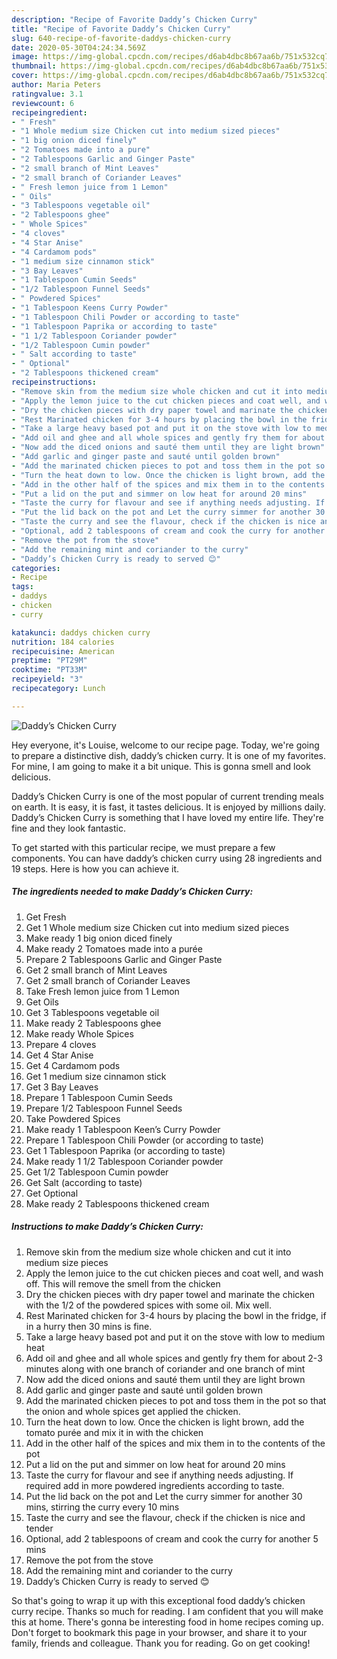```yaml
---
description: "Recipe of Favorite Daddy’s Chicken Curry"
title: "Recipe of Favorite Daddy’s Chicken Curry"
slug: 640-recipe-of-favorite-daddys-chicken-curry
date: 2020-05-30T04:24:34.569Z
image: https://img-global.cpcdn.com/recipes/d6ab4dbc8b67aa6b/751x532cq70/daddys-chicken-curry-recipe-main-photo.jpg
thumbnail: https://img-global.cpcdn.com/recipes/d6ab4dbc8b67aa6b/751x532cq70/daddys-chicken-curry-recipe-main-photo.jpg
cover: https://img-global.cpcdn.com/recipes/d6ab4dbc8b67aa6b/751x532cq70/daddys-chicken-curry-recipe-main-photo.jpg
author: Maria Peters
ratingvalue: 3.1
reviewcount: 6
recipeingredient:
- " Fresh"
- "1 Whole medium size Chicken cut into medium sized pieces"
- "1 big onion diced finely"
- "2 Tomatoes made into a pure"
- "2 Tablespoons Garlic and Ginger Paste"
- "2 small branch of Mint Leaves"
- "2 small branch of Coriander Leaves"
- " Fresh lemon juice from 1 Lemon"
- " Oils"
- "3 Tablespoons vegetable oil"
- "2 Tablespoons ghee"
- " Whole Spices"
- "4 cloves"
- "4 Star Anise"
- "4 Cardamom pods"
- "1 medium size cinnamon stick"
- "3 Bay Leaves"
- "1 Tablespoon Cumin Seeds"
- "1/2 Tablespoon Funnel Seeds"
- " Powdered Spices"
- "1 Tablespoon Keens Curry Powder"
- "1 Tablespoon Chili Powder or according to taste"
- "1 Tablespoon Paprika or according to taste"
- "1 1/2 Tablespoon Coriander powder"
- "1/2 Tablespoon Cumin powder"
- " Salt according to taste"
- " Optional"
- "2 Tablespoons thickened cream"
recipeinstructions:
- "Remove skin from the medium size whole chicken and cut it into medium size pieces"
- "Apply the lemon juice to the cut chicken pieces and coat well, and wash off. This will remove the smell from the chicken"
- "Dry the chicken pieces with dry paper towel and marinate the chicken with the 1/2 of the powdered spices with some oil. Mix well."
- "Rest Marinated chicken for 3-4 hours by placing the bowl in the fridge, if in a hurry then 30 mins is fine."
- "Take a large heavy based pot and put it on the stove with low to medium heat"
- "Add oil and ghee and all whole spices and gently fry them for about 2-3 minutes along with one branch of coriander and one branch of mint"
- "Now add the diced onions and sauté them until they are light brown"
- "Add garlic and ginger paste and sauté until golden brown"
- "Add the marinated chicken pieces to pot and toss them in the pot so that the onion and whole spices get applied the chicken."
- "Turn the heat down to low. Once the chicken is light brown, add the tomato purée and mix it in with the chicken"
- "Add in the other half of the spices and mix them in to the contents of the pot"
- "Put a lid on the put and simmer on low heat for around 20 mins"
- "Taste the curry for flavour and see if anything needs adjusting. If required add in more powdered ingredients according to taste."
- "Put the lid back on the pot and Let the curry simmer for another 30 mins, stirring the curry every 10 mins"
- "Taste the curry and see the flavour, check if the chicken is nice and tender"
- "Optional, add 2 tablespoons of cream and cook the curry for another 5 mins"
- "Remove the pot from the stove"
- "Add the remaining mint and coriander to the curry"
- "Daddy’s Chicken Curry is ready to served 😊"
categories:
- Recipe
tags:
- daddys
- chicken
- curry

katakunci: daddys chicken curry 
nutrition: 184 calories
recipecuisine: American
preptime: "PT29M"
cooktime: "PT33M"
recipeyield: "3"
recipecategory: Lunch

---
```



![Daddy’s Chicken Curry](https://img-global.cpcdn.com/recipes/d6ab4dbc8b67aa6b/751x532cq70/daddys-chicken-curry-recipe-main-photo.jpg)

Hey everyone, it's Louise, welcome to our recipe page. Today, we're going to prepare a distinctive dish, daddy’s chicken curry. It is one of my favorites. For mine, I am going to make it a bit unique. This is gonna smell and look delicious.



Daddy’s Chicken Curry is one of the most popular of current trending meals on earth. It is easy, it is fast, it tastes delicious. It is enjoyed by millions daily. Daddy’s Chicken Curry is something that I have loved my entire life. They're fine and they look fantastic.


To get started with this particular recipe, we must prepare a few components. You can have daddy’s chicken curry using 28 ingredients and 19 steps. Here is how you can achieve it.

<!--inarticleads1-->

##### The ingredients needed to make Daddy’s Chicken Curry:

1. Get  Fresh
1. Get 1 Whole medium size Chicken cut into medium sized pieces
1. Make ready 1 big onion diced finely
1. Make ready 2 Tomatoes made into a purée
1. Prepare 2 Tablespoons Garlic and Ginger Paste
1. Get 2 small branch of Mint Leaves
1. Get 2 small branch of Coriander Leaves
1. Take  Fresh lemon juice from 1 Lemon
1. Get  Oils
1. Get 3 Tablespoons vegetable oil
1. Make ready 2 Tablespoons ghee
1. Make ready  Whole Spices
1. Prepare 4 cloves
1. Get 4 Star Anise
1. Get 4 Cardamom pods
1. Get 1 medium size cinnamon stick
1. Get 3 Bay Leaves
1. Prepare 1 Tablespoon Cumin Seeds
1. Prepare 1/2 Tablespoon Funnel Seeds
1. Take  Powdered Spices
1. Make ready 1 Tablespoon Keen’s Curry Powder
1. Prepare 1 Tablespoon Chili Powder (or according to taste)
1. Get 1 Tablespoon Paprika (or according to taste)
1. Make ready 1 1/2 Tablespoon Coriander powder
1. Get 1/2 Tablespoon Cumin powder
1. Get  Salt (according to taste)
1. Get  Optional
1. Make ready 2 Tablespoons thickened cream




<!--inarticleads2-->

##### Instructions to make Daddy’s Chicken Curry:

1. Remove skin from the medium size whole chicken and cut it into medium size pieces
1. Apply the lemon juice to the cut chicken pieces and coat well, and wash off. This will remove the smell from the chicken
1. Dry the chicken pieces with dry paper towel and marinate the chicken with the 1/2 of the powdered spices with some oil. Mix well.
1. Rest Marinated chicken for 3-4 hours by placing the bowl in the fridge, if in a hurry then 30 mins is fine.
1. Take a large heavy based pot and put it on the stove with low to medium heat
1. Add oil and ghee and all whole spices and gently fry them for about 2-3 minutes along with one branch of coriander and one branch of mint
1. Now add the diced onions and sauté them until they are light brown
1. Add garlic and ginger paste and sauté until golden brown
1. Add the marinated chicken pieces to pot and toss them in the pot so that the onion and whole spices get applied the chicken.
1. Turn the heat down to low. Once the chicken is light brown, add the tomato purée and mix it in with the chicken
1. Add in the other half of the spices and mix them in to the contents of the pot
1. Put a lid on the put and simmer on low heat for around 20 mins
1. Taste the curry for flavour and see if anything needs adjusting. If required add in more powdered ingredients according to taste.
1. Put the lid back on the pot and Let the curry simmer for another 30 mins, stirring the curry every 10 mins
1. Taste the curry and see the flavour, check if the chicken is nice and tender
1. Optional, add 2 tablespoons of cream and cook the curry for another 5 mins
1. Remove the pot from the stove
1. Add the remaining mint and coriander to the curry
1. Daddy’s Chicken Curry is ready to served 😊




So that's going to wrap it up with this exceptional food daddy’s chicken curry recipe. Thanks so much for reading. I am confident that you will make this at home. There's gonna be interesting food in home recipes coming up. Don't forget to bookmark this page in your browser, and share it to your family, friends and colleague. Thank you for reading. Go on get cooking!
